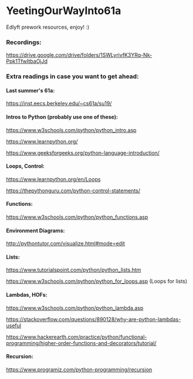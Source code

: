 # YeetingOurWayInto61a
Edlyft prework resources, enjoy! :)

### Recordings:

https://drive.google.com/drive/folders/1SWLyrivfK3YRq-Nk-Ppk1TfwItbaOjJd

### Extra readings in case you want to get ahead:

#### Last summer's 61a:

https://inst.eecs.berkeley.edu/~cs61a/su19/


#### Intros to Python (probably use one of these):

https://www.w3schools.com/python/python_intro.asp

https://www.learnpython.org/

https://www.geeksforgeeks.org/python-language-introduction/


#### Loops, Control:

https://www.learnpython.org/en/Loops

https://thepythonguru.com/python-control-statements/


#### Functions:

https://www.w3schools.com/python/python_functions.asp


#### Environment Diagrams:

http://pythontutor.com/visualize.html#mode=edit


#### Lists:

https://www.tutorialspoint.com/python/python_lists.htm

https://www.w3schools.com/python/python_for_loops.asp (Loops for lists)


#### Lambdas, HOFs:

https://www.w3schools.com/python/python_lambda.asp

https://stackoverflow.com/questions/890128/why-are-python-lambdas-useful

https://www.hackerearth.com/practice/python/functional-programming/higher-order-functions-and-decorators/tutorial/


#### Recursion:

https://www.programiz.com/python-programming/recursion
